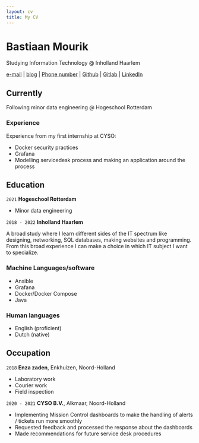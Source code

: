 ```yaml
---
layout: cv
title: My CV
---
```

# Bastiaan Mourik
Studying Information Technology @ Inholland Haarlem



<div id="webaddress">
<a href="mailto:me@bastiaa.nl">e-mail</a>
| <a href="https://bastiaa.nl">blog</a>
| <a href="tel:+31651675055">Phone number</a>
| <a href="https://github.com/bchm">Github</a>
| <a href="https://gitlab.com/bchm">Gitlab</a>
| <a href="https://linkedin.com/mourik">LinkedIn</a>
</div>


## Currently

Following minor data engineering @ Hogeschool Rotterdam

### Experience

Experience from my first internship at CYSO:
- Docker security practices
- Grafana
- Modelling servicedesk process and making an application around the process


## Education

`2021`
__Hogeschool Rotterdam__

- Minor data engineering

`2018 - 2022`
__Inholland Haarlem__

A broad study where I learn different sides of the IT spectrum like designing, networking, SQL databases, making websites and programming. From this broad experience I can make a choice in which IT subject I want to specialize.



### Machine Languages/software

- Ansible
- Grafana
- Docker/Docker Compose
- Java

### Human languages

- English (proficient)
- Dutch (native)


## Occupation

`2018`
__Enza zaden__, Enkhuizen, Noord-Holland

- Laboratory work
- Courier work
- Field inspection

`2020 - 2021`
__CYSO B.V.__, Alkmaar, Noord-Holland

- Implementing Mission Control dashboards to make the handling of alerts / tickets run more smoothly
- Requested feedback and processed the response about the dashboards
- Made recommendations for future service desk procedures



<!-- ### Footer

Last updated: February 2021 -->


